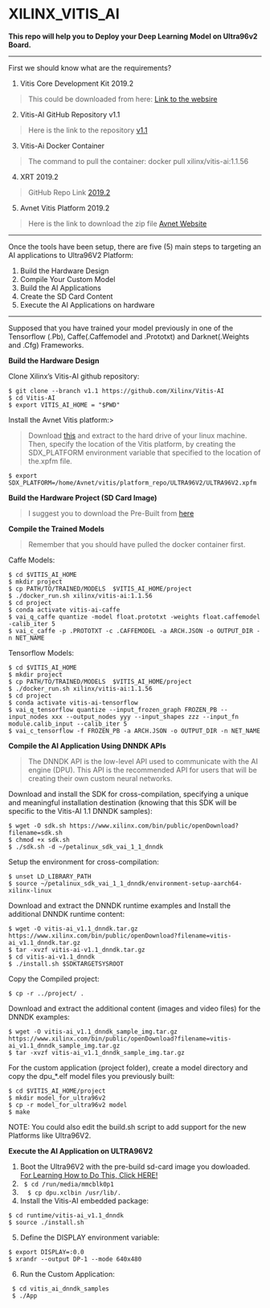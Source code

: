 # XILINX_VITIS_AI

**This repo will help you to Deploy your Deep Learning Model on Ultra96v2 Board.**
*************
First we should know what are the requirements?



1. Vitis Core Development Kit 2019.2
> This could be downloaded from here: [Link to the websire](https://downloadly.ir/software/engineering-specialized/xilinx-vivado-design-suite/)
2. Vitis-AI GitHub Repository v1.1
> Here is the link to the repository [v1.1](https://github.com/Xilinx/Vitis-AI/tree/v1.1)
3. Vitis-Ai Docker Container
> The command to pull the container: docker pull xilinx/vitis-ai:1.1.56
4. XRT 2019.2
> GitHub Repo Link [2019.2](https://github.com/Xilinx/XRT/tree/2019.2)
5. Avnet Vitis Platform 2019.2
> Here is the link to download the zip file [Avnet Website](http://avnet.me/ultra96v2-vitis-2019.2)

*******

Once the tools have been setup, there are five (5) main steps to targeting an AI applications to Ultra96V2 Platform:

1. Build the Hardware Design
2. Compile Your Custom Model 
3. Build the AI Applications
4. Create the SD Card Content
5. Execute the AI Applications on hardware

*****************

Supposed that you have trained your model previously in one of the Tensorflow (.Pb), Caffe(.Caffemodel and .Prototxt) and Darknet(.Weights and .Cfg) Frameworks.

**Build the Hardware Design**

Clone Xilinx’s Vitis-AI github repository:

```
$ git clone --branch v1.1 https://github.com/Xilinx/Vitis-AI
$ cd Vitis-AI
$ export VITIS_AI_HOME = "$PWD"
```

Install the Avnet Vitis platform:> 

>  Download [this](http://avnet.me/ultra96v2-vitis-2019.2) and extract to the hard drive of your linux machine. Then, specify the location of the Vitis platform, by creating the SDX_PLATFORM environment variable that specified to the location of the.xpfm file.


```
$ export SDX_PLATFORM=/home/Avnet/vitis/platform_repo/ULTRA96V2/ULTRA96V2.xpfm
```

**Build the Hardware Project (SD Card Image)**

> I suggest you to download the Pre-Built from [here](http://avnet.me/ultra96v2-vitis-ai-1.1-image)

**Compile the Trained Models**

> Remember that you should have pulled the docker container first. 

Caffe Models:
```
$ cd $VITIS_AI_HOME
$ mkdir project
$ cp PATH/TO/TRAINED/MODELS  $VITIS_AI_HOME/project
$ ./docker_run.sh xilinx/vitis-ai:1.1.56
$ cd project
$ conda activate vitis-ai-caffe
$ vai_q_caffe quantize -model float.prototxt -weights float.caffemodel -calib_iter 5
$ vai_c_caffe -p .PROTOTXT -c .CAFFEMODEL -a ARCH.JSON -o OUTPUT_DIR -n NET_NAME 
```
Tensorflow Models:
```
$ cd $VITIS_AI_HOME
$ mkdir project
$ cp PATH/TO/TRAINED/MODELS  $VITIS_AI_HOME/project
$ ./docker_run.sh xilinx/vitis-ai:1.1.56
$ cd project
$ conda activate vitis-ai-tensorflow
$ vai_q_tensorflow quantize --input_frozen_graph FROZEN_PB --input_nodes xxx --output_nodes yyy --input_shapes zzz --input_fn module.calib_input --calib_iter 5
$ vai_c_tensorflow -f FROZEN_PB -a ARCH.JSON -o OUTPUT_DIR -n NET_NAME 

```
**Compile the AI Application Using DNNDK APIs**
> The DNNDK API is the low-level API used to communicate with the AI engine (DPU). This API is the recommended API for users that will be creating their own custom neural networks.

Download and install the SDK for cross-compilation, specifying a unique and meaningful installation destination (knowing that this SDK will be specific to the Vitis-AI 1.1 DNNDK samples):
```
$ wget -O sdk.sh https://www.xilinx.com/bin/public/openDownload?filename=sdk.sh
$ chmod +x sdk.sh
$ ./sdk.sh -d ~/petalinux_sdk_vai_1_1_dnndk 
```

Setup the environment for cross-compilation:
```
$ unset LD_LIBRARY_PATH
$ source ~/petalinux_sdk_vai_1_1_dnndk/environment-setup-aarch64-xilinx-linux
```

Download and extract the DNNDK runtime examples and Install the additional DNNDK runtime content:
```
$ wget -O vitis-ai_v1.1_dnndk.tar.gz  https://www.xilinx.com/bin/public/openDownload?filename=vitis-ai_v1.1_dnndk.tar.gz
$ tar -xvzf vitis-ai-v1.1_dnndk.tar.gz
$ cd vitis-ai-v1.1_dnndk
$ ./install.sh $SDKTARGETSYSROOT
```
Copy the Compiled project:
```
$ cp -r ../project/ .
```

Download and extract the additional content (images and video files) for the DNNDK examples:
```
$ wget -O vitis-ai_v1.1_dnndk_sample_img.tar.gz https://www.xilinx.com/bin/public/openDownload?filename=vitis-ai_v1.1_dnndk_sample_img.tar.gz
$ tar -xvzf vitis-ai_v1.1_dnndk_sample_img.tar.gz
```
For the custom application (project folder), create a model directory and copy the dpu_\*.elf model files you previously built:
```
$ cd $VITIS_AI_HOME/project
$ mkdir model_for_ultra96v2
$ cp -r model_for_ultra96v2 model
$ make
```

NOTE: You could also edit the build.sh script to add support for the new Platforms like Ultra96V2.

**Execute the AI Application on ULTRA96V2**

1.  Boot the Ultra96V2 with the pre-build sd-card image you dowloaded. [For Learning How to Do This, Click HERE!](https://github.com/aminmamandi/XILINX_VITIS_AI/blob/main/SD-CARD-FLASHING.md)
2.  ```  $ cd /run/media/mmcblk0p1 ```
3.  ```  $ cp dpu.xclbin /usr/lib/.```
4.  Install the Vitis-AI embedded package:
 ``` 
$ cd runtime/vitis-ai_v1.1_dnndk 
$ source ./install.sh
```
          
5. Define the DISPLAY environment variable:
```
$ export DISPLAY=:0.0
$ xrandr --output DP-1 --mode 640x480
```
6. Run the Custom Application:
```
 $ cd vitis_ai_dnndk_samples
 $ ./App 
 ```
